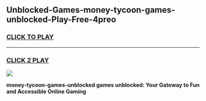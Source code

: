 
## Unblocked-Games-money-tycoon-games-unblocked-Play-Free-4preo
<h3>
<a href="https://premium76.site?title=money-tycoon-games-unblocked&ref=20A">CLICK TO PLAY</a></h3>
<hr>

<h3>
<a href="https://premium76.site?title=money-tycoon-games-unblocked&ref=20A">CLICK 2 PLAY</a>
  
</h3>

<a href="https://premium76.site?title=money-tycoon-games-unblocked&ref=20A"><img src="https://clearcache.store/games.png"></a>


**money-tycoon-games-unblocked games unblocked: Your Gateway to Fun and Accessible Online Gaming**
